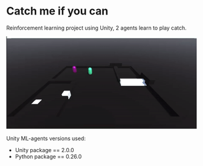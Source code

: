 # Catch me if you can

Reinforcement learning project using Unity, 2 agents learn to play catch.

<img src='ezgif.com-gif-maker.gif' float='right' >

Unity ML-agents versions used:
<ul>
  <li>Unity package == 2.0.0</li>
  <li>Python package == 0.26.0</li>
</ul>
